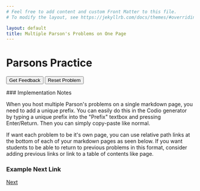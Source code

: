 ```yaml
---
# Feel free to add content and custom Front Matter to this file.
# To modify the layout, see https://jekyllrb.com/docs/themes/#overriding-theme-defaults

layout: default
title: Multiple Parson's Problems on One Page
---
```

# Parsons Practice

<div id="sortableTrash" class="sortable-code"></div> 
<div id="sortable" class="sortable-code"></div> 
<div style="clear:both;"></div> 
<p> 
    <input id="feedbackLink" value="Get Feedback" type="button" /> 
    <input id="newInstanceLink" value="Reset Problem" type="button" /> 
</p> 
<script type="text/javascript"> 
(function(){
  var initial = "import random\n" +
    "lost = False\nscore = 0\n" +
    "print(&quot;Welcome to Twisted Guess the Number!&quot;)/nprint(&quot;You&#039;ll be presented with two numbers and asked to guess the third,&quot;)/nprint(&quot;which will either be the sum of the two,&quot;)/nprint(&quot;the multiple of the two,&quot;)/nprint(&quot;or the second subtracted from the first.&quot;)\n" +
    "while not lost:\n" +
    "    number1 = random.randint(1, 11)\nnumber2 = random.randint(1, 11)\noption = random.randint(1, 3)\n" +
    "    if option == 1:\n" +
    "        answer = number1 + number2\n" +
    "    elif option == 2:\n" +
    "        answer = number1 - number2\n" +
    "    else:\n" +
    "        answer = number1 * number2\n" +
    "    print(&quot;The first number is:&quot;, number1)\nprint(&quot;The second number is:&quot;, number2)\n" +
    "    guess = int(input(&quot;Take a guess at the third number: &quot;))\n" +
    "    if guess == answer:\n" +
    "        score += 1\nprint(&quot;You were right! Your score is now:&quot;, score)\n" +
    "    else:\n" +
    "        print(&quot;Incorrect! The answer was actually:&quot;, answer)\nprint(&quot;Your final score is:&quot;, score)\nlost = True\nprint()";
  var parsonsPuzzle = new ParsonsWidget({
    "sortableId": "sortable",
    "max_wrong_lines": 10,
    "grader": ParsonsWidget._graders.LineBasedGrader,
    "exec_limit": 2500,
    "can_indent": true,
    "x_indent": 50,
    "lang": "en",
    "show_feedback": true,
    "trashId": "sortableTrash"
  });
  parsonsPuzzle.init(initial);
  parsonsPuzzle.shuffleLines();
  $("#newInstanceLink").click(function(event){ 
      event.preventDefault(); 
      parsonsPuzzle.shuffleLines(); 
  }); 
  $("#feedbackLink").click(function(event){ 
      event.preventDefault(); 
      parsonsPuzzle.getFeedback(); 
  }); 
})(); 
</script>
### Implementation Notes

When you host multiple Parson's problems on a single markdown page, you need to add a unique prefix. You can easily do this in the Codio generator by typing a unique prefix into the "Prefix" textbox and pressing Enter/Return. Then you can simply copy-paste like normal.

If want each problem to be it's own page, you can use relative path links at the bottom of each of your markdown pages as seen below. If you want students to be able to return to previous problems in this format, consider adding previous links or link to a table of contents like page.

### Example Next Link
[Next](./parsons/example1.html)
